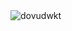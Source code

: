 
  <img align="center" src="https://github-readme-stats.vercel.app/api?username=dovudwkt&show_icons=true&locale=en&count_private=true&hide=issues,contribs" alt="dovudwkt" />
